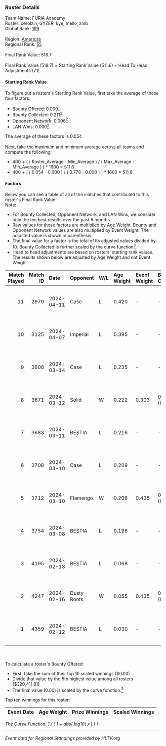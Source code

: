 ### Roster Details<br />
Team Name: FURIA Academy<br />
Roster: cerolzin, GYZER, kye, mello, zmb<br />
Global Rank: [199](../standings_global.md)<br />
<br />
Region: [Americas]( ../standings_americas.md)<br />
Regional Rank: [55]( ../standings_americas.md)<br />
<br />
Final Rank Value:  518.7<br />
<br />
Final Rank Value (518.7) = Starting Rank Value (511.6) + Head To Head Adjustments (7.1)<br />

#### Starting Rank Value<br />
To figure out a rosters's Starting Rank Value, first take the average of these four factors:<br />
- Bounty Offered: 0.000[<sup>1</sup>](#table2)
- Bounty Collected: 0.211[<sup>2</sup>](#table1)
- Opponent Network: 0.006[<sup>2</sup>](#table1)
- LAN Wins: 0.000[<sup>2</sup>](#table1)

The average of these factors is 0.054<br />
<br />
Next, take the maximum and minimum average across all teams and compute the following:<br />
- 400 + ( ( Roster_Average - Min_Average ) / ( Max_Average - Min_Average ) ) * 1600 = 511.6
- 400 + ( ( 0.054 - 0.000 ) / ( 0.778 - 0.000 ) ) * 1600 = 511.6


#### Factors<br />
Below you can see a table of all of the matches that contributed to this roster's Final Rank Value.<br />
Note:<br />

- For Bounty Collected, Opponent Network, and LAN Wins, we consider only the ten best results over the past 6 months.
- Raw values for those factors are multiplied by Age Weight. Bounty and Opponent Network values are also multiplied by Event Weight. The adjusted value is shown in parenthesis.
- The final value for a factor is the total of its adjusted values divided by 10. Bounty Collected is further scaled by the curve function[<sup>3</sup>](#curveFunction)
- Head to head adjustments are based on rosters' starting rank values. The results shown below are adjusted by Age Weight and not Event Weight
<span id="table1"></span><br />


| Match Played | Match ID | Date       | Opponent    | W/L | Age Weight | Event Weight | Bounty Collected | Opponent Network | LAN Wins  | H2H Adj. | Roster                                |
| -: | -: | :- | :- | :- | :- | :- | :- | :- | :- | -: | :- |
|           11 |     2970 | 2024-04-11 | Case        | L   | 0.420      | -            | -                | -                | -         |    -1.37 | cerolzin, GYZER, kye, mello, zmb      |
|           10 |     3125 | 2024-04-07 | Imperial    | L   | 0.395      | -            | -                | -                | -         |    -0.18 | Bruninho, cerolzin, GYZER, kye, mello |
|            9 |     3608 | 2024-03-14 | Case        | L   | 0.235      | -            | -                | -                | -         |    -0.71 | Bruninho, cerolzin, GYZER, kye, mello |
|            8 |     3671 | 2024-03-12 | Solid       | W   | 0.222      | 0.303        | 0.024 (0.002)    | 0.807 (0.054)    | 0 (0.000) |     6.23 | Bruninho, cerolzin, GYZER, kye, mello |
|            7 |     3683 | 2024-03-11 | BESTIA      | L   | 0.216      | -            | -                | -                | -         |    -0.40 | Bruninho, cerolzin, GYZER, kye, mello |
|            6 |     3708 | 2024-03-10 | Case        | L   | 0.209      | -            | -                | -                | -         |    -0.59 | Bruninho, cerolzin, GYZER, kye, mello |
|            5 |     3712 | 2024-03-10 | Flamengo    | W   | 0.208      | 0.435        | 0.000 (0.000)    | 0.013 (0.001)    | 0 (0.000) |     3.11 | Bruninho, cerolzin, GYZER, kye, mello |
|            4 |     3754 | 2024-03-08 | BESTIA      | L   | 0.196      | -            | -                | -                | -         |    -0.35 | Bruninho, cerolzin, GYZER, kye, mello |
|            3 |     4195 | 2024-02-18 | BESTIA      | L   | 0.068      | -            | -                | -                | -         |    -0.12 | Bruninho, cerolzin, GYZER, kye, mello |
|            2 |     4247 | 2024-02-16 | Dusty Roots | W   | 0.055      | 0.435        | 0.006 (0.000)    | 0.359 (0.009)    | 0 (0.000) |     1.50 | Bruninho, cerolzin, GYZER, kye, mello |
|            1 |     4359 | 2024-02-12 | BESTIA      | L   | 0.030      | -            | -                | -                | -         |    -0.05 | Bruninho, cerolzin, GYZER, kye, mello |

<br />
<span id="table2"></span><br />
To calculate a roster's Bounty Offered:<br />

- First, take the sum of their top 10 scaled winnings ($0.00)
- Divide that value by the 5th highest value among all rosters ($320,411.81)
- The final value (0.00) is scaled by the curve function.[<sup>3</sup>](#curveFunction)

Top ten winnings for this roster:<br />

| Event Date | Age Weight | Prize Winnings | Scaled Winnings |
| :- | -: | :- | :- |


<span id="curveFunction"></span>_The Curve Function: 1 / ( 1 + abs( log10( x ) ) )_<br />

---
_Event data for Regional Standings provided by HLTV.org_<br />
